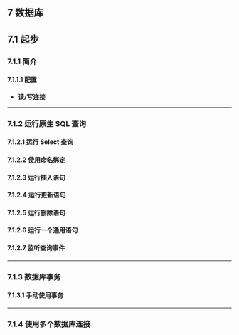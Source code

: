 ## 7 数据库

## 7.1 起步

### 7.1.1 简介

#### 7.1.1.1 配置

* **读/写连接**


-----

### 7.1.2 运行原生 SQL 查询

#### 7.1.2.1 运行 Select 查询

#### 7.1.2.2 使用命名绑定

#### 7.1.2.3 运行插入语句

#### 7.1.2.4 运行更新语句

#### 7.1.2.5 运行删除语句

#### 7.1.2.6 运行一个通用语句

#### 7.1.2.7 监听查询事件


------

### 7.1.3 数据库事务

#### 7.1.3.1 手动使用事务

-----

### 7.1.4 使用多个数据库连接